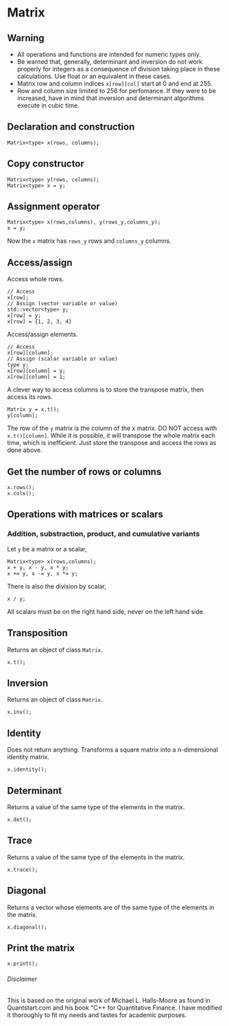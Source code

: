 # Matrix
## Warning
- All operations and functions are intended for numeric types only.
- Be warned that, generally, determinant and inversion do not work properly for integers as a consequence of division taking place in these calculations. Use float or an equivalent in these cases.
- Matrix row and column indices ```x[row][col]``` start at 0 and end at 255.
- Row and column size limited to 256 for perfomance. If they were to be increased, have in mind that inversion and determinant algorithms execute in cubic time.
## Declaration and construction
```
Matrix<type> x(rows, columns);
```
## Copy constructor
```
Matrix<type> y(rows, columns);
Matrix<type> x = y;
```
## Assignment operator
```
Matrix<type> x(rows,columns), y(rows_y,columns_y);
x = y;
```
Now the ```x``` matrix has ```rows_y``` rows and ```columns_y``` columns.
## Access/assign
Access whole rows.
```
// Access
x[row];
// Assign (vector variable or value)
std::vector<type> y;
x[row] = y;
x[row] = {1, 2, 3, 4}
```
Access/assign elements.
```
// Access
x[row][column];
// Assign (scalar variable or value)
type y;
x[row][column] = y;
x[row][column] = 1;
```
A clever way to access columns is to store the transpose matrix, then access its rows.
```
Matrix y = x.t();
y[column];
```
The row of the ```y``` matrix is the column of the x matrix.
DO NOT access with ```x.t()[column]```. While it is possible, it will transpose the whole matrix each time, which is inefficient. Just store the transpose and access the rows as done above.
## Get the number of rows or columns
```
x.rows();
x.cols();
```
## Operations with matrices or scalars
### Addition, substraction, product, and cumulative variants
Let ```y``` be a matrix or a scalar,
```
Matrix<type> x(rows,columns);
x + y, x - y, x * y;
x += y, x -= y, x *= y;
```
There is also the division by scalar,
```
x / y;
```
All scalars must be on the right hand side, never on the left hand side.
## Transposition
Returns an object of class ```Matrix```.
```
x.t();
```
## Inversion
Returns an object of class ```Matrix```.
```
x.inv();
```
## Identity
Does not return anything. Transforms a square matrix into a n-dimensional identity matrix.
```
x.identity();
```
## Determinant
Returns a value of the same type of the elements in the matrix.
```
x.det();
```
## Trace
Returns a value of the same type of the elements in the matrix.
```
x.trace();
```
## Diagonal
Returns a vector whose elements are of the same type of the elements in the matrix.
```
x.diagonal();
```
## Print the matrix
```
x.print();
```
###### Disclaimer
This is based on the original work of Michael L. Halls-Moore as found in Quantstart.com and his book "C++ for Quantitative Finance. I have modified it thoroughly to fit my needs and tastes for academic purposes.
